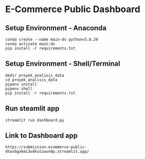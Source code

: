 # E-Commerce Public Dashboard

## Setup Environment - Anaconda
```
conda create --name main-ds python=3.8.20
conda activate main-ds
pip install -r requirements.txt
```

## Setup Environment - Shell/Terminal
```
mkdir proyek_analisis_data
cd proyek_analisis_data
pipenv install
pipenv shell
pip install -r requirements.txt
```

## Run steamlit app
```
streamlit run dashboard.py
```

## Link to Dashboard app
```
https://submission-ecommerce-public-dtwvbgakmi3wdkutzwun8p.streamlit.app/
```
